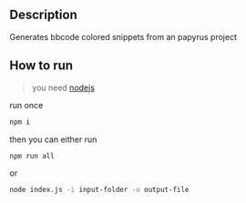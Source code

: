 ## Description

Generates bbcode colored snippets from an papyrus project

## How to run

> you need [nodejs](https://nodejs.org/en/download)

run once

```bash
npm i
```

then you can either run

```bash
npm run all
```

or

```bash
node index.js -i input-folder -o output-file
```
